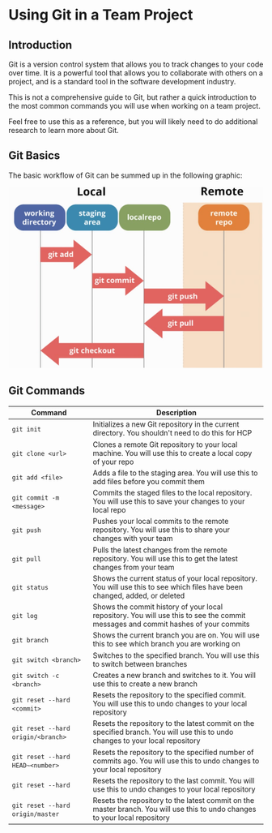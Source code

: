 # Using Git in a Team Project

## Introduction

Git is a version control system that allows you to track changes to your code over time. It is a powerful tool that allows you to collaborate with others on a project, and is a standard tool in the software development industry.

This is not a comprehensive guide to Git, but rather a quick introduction to the most common commands you will use when working on a team project. 

Feel free to use this as a reference, but you will likely need to do additional research to learn more about Git.

## Git Basics

The basic workflow of Git can be summed up in the following graphic:

![Git Workflow](./assets/git-diagram.jpeg)


## Git Commands

| Command | Description |
| --- | --- |
| `git init` | Initializes a new Git repository in the current directory. You shouldn't need to do this for HCP |
| `git clone <url>` | Clones a remote Git repository to your local machine. You will use this to create a local copy of your repo |
| `git add <file>` | Adds a file to the staging area. You will use this to add files before you commit them |
| `git commit -m <message>` | Commits the staged files to the local repository. You will use this to save your changes to your local repo |
| `git push` | Pushes your local commits to the remote repository. You will use this to share your changes with your team |
| `git pull` | Pulls the latest changes from the remote repository. You will use this to get the latest changes from your team |
| `git status` | Shows the current status of your local repository. You will use this to see which files have been changed, added, or deleted |
| `git log` | Shows the commit history of your local repository. You will use this to see the commit messages and commit hashes of your commits |
| `git branch` | Shows the current branch you are on. You will use this to see which branch you are working on |
| `git switch <branch>` | Switches to the specified branch. You will use this to switch between branches |
| `git switch -c <branch>` | Creates a new branch and switches to it. You will use this to create a new branch |
| `git reset --hard <commit>` | Resets the repository to the specified commit. You will use this to undo changes to your local repository |
| `git reset --hard origin/<branch>` | Resets the repository to the latest commit on the specified branch. You will use this to undo changes to your local repository |
| `git reset --hard HEAD~<number>` | Resets the repository to the specified number of commits ago. You will use this to undo changes to your local repository |
| `git reset --hard` | Resets the repository to the last commit. You will use this to undo changes to your local repository |
| `git reset --hard origin/master` | Resets the repository to the latest commit on the master branch. You will use this to undo changes to your local repository |

